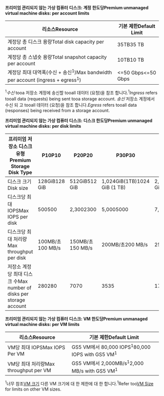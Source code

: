 <span data-ttu-id="57682-101">**프리미엄 관리되지 않는 가상 컴퓨터 디스크: 계정 한도당**</span><span class="sxs-lookup"><span data-stu-id="57682-101">**Premium unmanaged virtual machine disks: per account limits**</span></span>

| <span data-ttu-id="57682-102">리소스</span><span class="sxs-lookup"><span data-stu-id="57682-102">Resource</span></span> | <span data-ttu-id="57682-103">기본 제한</span><span class="sxs-lookup"><span data-stu-id="57682-103">Default Limit</span></span> |
| --- | --- |
| <span data-ttu-id="57682-104">계정당 총 디스크 용량</span><span class="sxs-lookup"><span data-stu-id="57682-104">Total disk capacity per account</span></span> |<span data-ttu-id="57682-105">35TB</span><span class="sxs-lookup"><span data-stu-id="57682-105">35 TB</span></span> |
| <span data-ttu-id="57682-106">계정당 총 스냅숏 용량</span><span class="sxs-lookup"><span data-stu-id="57682-106">Total snapshot capacity per account</span></span> |<span data-ttu-id="57682-107">10TB</span><span class="sxs-lookup"><span data-stu-id="57682-107">10 TB</span></span> |
| <span data-ttu-id="57682-108">계정당 최대 대역폭(수신 + 송신<sup>1</sup>)</span><span class="sxs-lookup"><span data-stu-id="57682-108">Max bandwidth per account (ingress + egress<sup>1</sup>)</span></span> |<span data-ttu-id="57682-109"><=50 Gbps</span><span class="sxs-lookup"><span data-stu-id="57682-109"><=50 Gbps</span></span> |

<span data-ttu-id="57682-110"><sup>1</sup>*수신* tooa 저장소 계정에 송신할 tooall 데이터 (요청)을 참조 합니다.</span><span class="sxs-lookup"><span data-stu-id="57682-110"><sup>1</sup>*Ingress* refers tooall data (requests) being sent tooa storage account.</span></span> <span data-ttu-id="57682-111">*송신* 저장소 계정에서 수신 되 고 tooall 데이터 (요청)을 참조 합니다.</span><span class="sxs-lookup"><span data-stu-id="57682-111">*Egress* refers tooall data (responses) being received from a storage account.</span></span>

<span data-ttu-id="57682-112">**프리미엄 관리되지 않는 가상 컴퓨터 디스크: 디스크 한도당**</span><span class="sxs-lookup"><span data-stu-id="57682-112">**Premium unmanaged virtual machine disks: per disk limits**</span></span>

| <span data-ttu-id="57682-113">프리미엄 저장소 디스크 유형</span><span class="sxs-lookup"><span data-stu-id="57682-113">Premium Storage Disk Type</span></span> | <span data-ttu-id="57682-114">P10</span><span class="sxs-lookup"><span data-stu-id="57682-114">P10</span></span> | <span data-ttu-id="57682-115">P20</span><span class="sxs-lookup"><span data-stu-id="57682-115">P20</span></span> | <span data-ttu-id="57682-116">P30</span><span class="sxs-lookup"><span data-stu-id="57682-116">P30</span></span> | <span data-ttu-id="57682-117">P40</span><span class="sxs-lookup"><span data-stu-id="57682-117">P40</span></span> | <span data-ttu-id="57682-118">P50</span><span class="sxs-lookup"><span data-stu-id="57682-118">P50</span></span> |
| --- | --- | --- | --- | --- | --- |
| <span data-ttu-id="57682-119">디스크 크기</span><span class="sxs-lookup"><span data-stu-id="57682-119">Disk size</span></span> |<span data-ttu-id="57682-120">128GiB</span><span class="sxs-lookup"><span data-stu-id="57682-120">128 GiB</span></span> |<span data-ttu-id="57682-121">512GiB</span><span class="sxs-lookup"><span data-stu-id="57682-121">512 GiB</span></span> |<span data-ttu-id="57682-122">1,024GiB(1TB)</span><span class="sxs-lookup"><span data-stu-id="57682-122">1024 GiB (1 TB)</span></span> |<span data-ttu-id="57682-123">2,048GiB(2TB)</span><span class="sxs-lookup"><span data-stu-id="57682-123">2048 GiB (2 TB)</span></span>|<span data-ttu-id="57682-124">4,095GiB(4TB)</span><span class="sxs-lookup"><span data-stu-id="57682-124">4095 GiB (4 TB)</span></span>|
| <span data-ttu-id="57682-125">디스크당 최대 IOPS</span><span class="sxs-lookup"><span data-stu-id="57682-125">Max IOPS per disk</span></span> |<span data-ttu-id="57682-126">500</span><span class="sxs-lookup"><span data-stu-id="57682-126">500</span></span> |<span data-ttu-id="57682-127">2,300</span><span class="sxs-lookup"><span data-stu-id="57682-127">2300</span></span> |<span data-ttu-id="57682-128">5,000</span><span class="sxs-lookup"><span data-stu-id="57682-128">5000</span></span> |<span data-ttu-id="57682-129">7,500</span><span class="sxs-lookup"><span data-stu-id="57682-129">7500</span></span> |<span data-ttu-id="57682-130">7,500</span><span class="sxs-lookup"><span data-stu-id="57682-130">7500</span></span> |
| <span data-ttu-id="57682-131">디스크당 최대 처리량</span><span class="sxs-lookup"><span data-stu-id="57682-131">Max throughput per disk</span></span> |<span data-ttu-id="57682-132">100MB/초</span><span class="sxs-lookup"><span data-stu-id="57682-132">100 MB/s</span></span> | <span data-ttu-id="57682-133">150MB/초</span><span class="sxs-lookup"><span data-stu-id="57682-133">150 MB/s</span></span> |<span data-ttu-id="57682-134">200MB/초</span><span class="sxs-lookup"><span data-stu-id="57682-134">200 MB/s</span></span> |<span data-ttu-id="57682-135">250MB/초</span><span class="sxs-lookup"><span data-stu-id="57682-135">250 MB/s</span></span> |<span data-ttu-id="57682-136">250MB/초</span><span class="sxs-lookup"><span data-stu-id="57682-136">250 MB/s</span></span> |
| <span data-ttu-id="57682-137">저장소 계정당 최대 디스크 수</span><span class="sxs-lookup"><span data-stu-id="57682-137">Max number of disks per storage account</span></span> |<span data-ttu-id="57682-138">280</span><span class="sxs-lookup"><span data-stu-id="57682-138">280</span></span> |<span data-ttu-id="57682-139">70</span><span class="sxs-lookup"><span data-stu-id="57682-139">70</span></span> |<span data-ttu-id="57682-140">35</span><span class="sxs-lookup"><span data-stu-id="57682-140">35</span></span> | <span data-ttu-id="57682-141">17</span><span class="sxs-lookup"><span data-stu-id="57682-141">17</span></span> | <span data-ttu-id="57682-142">8</span><span class="sxs-lookup"><span data-stu-id="57682-142">8</span></span> |

<span data-ttu-id="57682-143">**프리미엄 관리되지 않는 가상 컴퓨터 디스크: VM 한도당**</span><span class="sxs-lookup"><span data-stu-id="57682-143">**Premium unmanaged virtual machine disks: per VM limits**</span></span>

| <span data-ttu-id="57682-144">리소스</span><span class="sxs-lookup"><span data-stu-id="57682-144">Resource</span></span> | <span data-ttu-id="57682-145">기본 제한</span><span class="sxs-lookup"><span data-stu-id="57682-145">Default Limit</span></span> |
| --- | --- |
| <span data-ttu-id="57682-146">VM당 최대 IOPS</span><span class="sxs-lookup"><span data-stu-id="57682-146">Max IOPS Per VM</span></span> |<span data-ttu-id="57682-147">GS5 VM에서 80,000 IOPS<sup>1</sup></span><span class="sxs-lookup"><span data-stu-id="57682-147">80,000 IOPS with GS5 VM<sup>1</sup></span></span> |
| <span data-ttu-id="57682-148">VM당 최대 처리량</span><span class="sxs-lookup"><span data-stu-id="57682-148">Max throughput per VM</span></span> |<span data-ttu-id="57682-149">GS5 VM에서 2,000MB/s<sup>1</sup></span><span class="sxs-lookup"><span data-stu-id="57682-149">2,000 MB/s with GS5 VM<sup>1</sup></span></span> |

<span data-ttu-id="57682-150"><sup>1</sup>너무 참조[VM 크기](../articles/virtual-machines/linux/sizes.md?toc=%2fazure%2fvirtual-machines%2flinux%2ftoc.json) 다른 VM 크기에 대 한 제한에 대 한 합니다.</span><span class="sxs-lookup"><span data-stu-id="57682-150"><sup>1</sup>Refer too[VM Size](../articles/virtual-machines/linux/sizes.md?toc=%2fazure%2fvirtual-machines%2flinux%2ftoc.json) for limits on other VM sizes.</span></span> 

